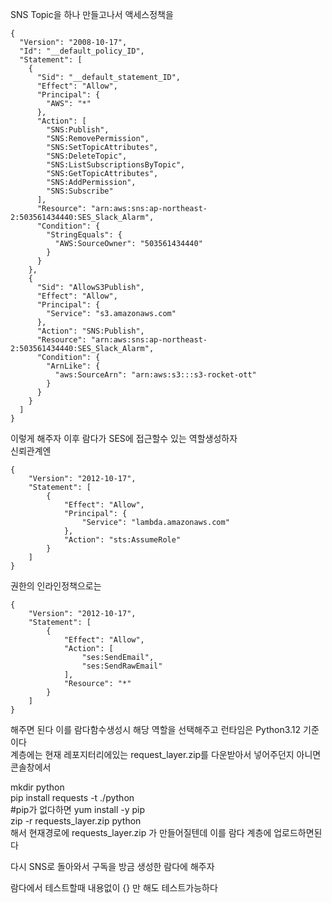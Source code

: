 SNS Topic을 하나 만들고나서 액세스정책을  
```
{
  "Version": "2008-10-17",
  "Id": "__default_policy_ID",
  "Statement": [
    {
      "Sid": "__default_statement_ID",
      "Effect": "Allow",
      "Principal": {
        "AWS": "*"
      },
      "Action": [
        "SNS:Publish",
        "SNS:RemovePermission",
        "SNS:SetTopicAttributes",
        "SNS:DeleteTopic",
        "SNS:ListSubscriptionsByTopic",
        "SNS:GetTopicAttributes",
        "SNS:AddPermission",
        "SNS:Subscribe"
      ],
      "Resource": "arn:aws:sns:ap-northeast-2:503561434440:SES_Slack_Alarm",
      "Condition": {
        "StringEquals": {
          "AWS:SourceOwner": "503561434440"
        }
      }
    },
    {
      "Sid": "AllowS3Publish",
      "Effect": "Allow",
      "Principal": {
        "Service": "s3.amazonaws.com"
      },
      "Action": "SNS:Publish",
      "Resource": "arn:aws:sns:ap-northeast-2:503561434440:SES_Slack_Alarm",
      "Condition": {
        "ArnLike": {
          "aws:SourceArn": "arn:aws:s3:::s3-rocket-ott"
        }
      }
    }
  ]
}
```
  
이렇게 해주자 이후 람다가 SES에 접근할수 있는 역할생성하자  
신뢰관계엔
```
{
    "Version": "2012-10-17",
    "Statement": [
        {
            "Effect": "Allow",
            "Principal": {
                "Service": "lambda.amazonaws.com"
            },
            "Action": "sts:AssumeRole"
        }
    ]
}
```
  
권한의 인라인정책으로는
```
{
    "Version": "2012-10-17",
    "Statement": [
        {
            "Effect": "Allow",
            "Action": [
                "ses:SendEmail",
                "ses:SendRawEmail"
            ],
            "Resource": "*"
        }
    ]
}
```
  
해주면 된다 이를 람다함수생성시 해당 역할을 선택해주고 런타임은 Python3.12 기준이다  
계층에는 현재 레포지터리에있는 request_layer.zip를 다운받아서 넣어주던지 아니면 콘솔창에서  
  
mkdir python  
pip install requests -t ./python  
#pip가 없다하면 yum install -y pip  
zip -r requests_layer.zip python  
해서 현재경로에 requests_layer.zip 가 만들어질텐데 이를 람다 계층에 업로드하면된다  
  
다시 SNS로 돌아와서 구독을 방금 생성한 람다에 해주자  
  
람다에서 테스트할때 내용없이 {} 만 해도 테스트가능하다  